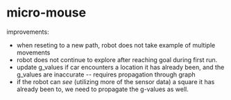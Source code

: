 # micro-mouse

improvements:
* when reseting to a new path, robot does not take example of multiple movements
* robot does not continue to explore after reaching goal during first run.
* update g_values if car encounters a location it has already been, and the g_values are inaccurate -- requires propagation through graph
* if the robot can *see* (utilizing more of the sensor data) a square it has already been to, we need to propagate the g-values as well.